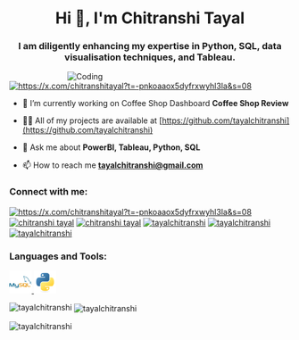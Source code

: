 <h1 align="center">Hi 👋, I'm Chitranshi Tayal</h1>
<h3 align="center">I am diligently enhancing my expertise in Python, SQL, data visualisation techniques, and Tableau.</h3>
<img align="right" alt="Coding" width="400" src="https://user-images.githubusercontent.com/74038190/236119160-976a0405-caa7-470c-9356-16d43402ea0a.gif">

<p align="left"> <a href="https://twitter.com/https://x.com/chitranshitayal?t=-pnkoaaox5dyfrxwyhl3la&s=08" target="blank"><img src="https://img.shields.io/twitter/follow/https://x.com/chitranshitayal?t=-pnkoaaox5dyfrxwyhl3la&s=08?logo=twitter&style=for-the-badge" alt="https://x.com/chitranshitayal?t=-pnkoaaox5dyfrxwyhl3la&s=08" /></a> </p>

- 🔭 I’m currently working on Coffee Shop Dashboard **Coffee Shop Review**

- 👨‍💻 All of my projects are available at [https://github.com/tayalchitranshi](https://github.com/tayalchitranshi)

- 💬 Ask me about **PowerBI, Tableau, Python, SQL**

- 📫 How to reach me **tayalchitranshi@gmail.com**

<h3 align="left">Connect with me:</h3>
<p align="left">
<a href="tayalchitranshi" target="blank"><img align="center" src="https://raw.githubusercontent.com/rahuldkjain/github-profile-readme-generator/master/src/images/icons/Social/twitter.svg" alt="https://x.com/chitranshitayal?t=-pnkoaaox5dyfrxwyhl3la&s=08" height="30" width="40" /></a>
<a href="https://linkedin.com/in/chitranshi tayal" target="blank"><img align="center" src="https://raw.githubusercontent.com/rahuldkjain/github-profile-readme-generator/master/src/images/icons/Social/linked-in-alt.svg" alt="chitranshi tayal" height="30" width="40" /></a>
<a href="https://kaggle.com/chitranshi tayal" target="blank"><img align="center" src="https://raw.githubusercontent.com/rahuldkjain/github-profile-readme-generator/master/src/images/icons/Social/kaggle.svg" alt="chitranshi tayal" height="30" width="40" /></a>
<a href="https://instagram.com/tayalchitranshi" target="blank"><img align="center" src="https://raw.githubusercontent.com/rahuldkjain/github-profile-readme-generator/master/src/images/icons/Social/instagram.svg" alt="tayalchitranshi" height="30" width="40" /></a>
<a href="https://www.hackerrank.com/tayalchitranshi" target="blank"><img align="center" src="https://raw.githubusercontent.com/rahuldkjain/github-profile-readme-generator/master/src/images/icons/Social/hackerrank.svg" alt="tayalchitranshi" height="30" width="40" /></a>
<a href="https://www.leetcode.com/tayalchitranshi" target="blank"><img align="center" src="https://raw.githubusercontent.com/rahuldkjain/github-profile-readme-generator/master/src/images/icons/Social/leet-code.svg" alt="tayalchitranshi" height="30" width="40" /></a>
</p>

<h3 align="left">Languages and Tools:</h3>
<p align="left"> <a href="https://www.mysql.com/" target="_blank" rel="noreferrer"> <img src="https://raw.githubusercontent.com/devicons/devicon/master/icons/mysql/mysql-original-wordmark.svg" alt="mysql" width="40" height="40"/> </a> <a href="https://www.python.org" target="_blank" rel="noreferrer"> <img src="https://raw.githubusercontent.com/devicons/devicon/master/icons/python/python-original.svg" alt="python" width="40" height="40"/> </a> </p>

<p><img align="left" src="https://github-readme-stats.vercel.app/api/top-langs?username=tayalchitranshi&show_icons=true&locale=en&layout=compact" alt="tayalchitranshi" /></p>

<p>&nbsp;<img align="center" src="https://github-readme-stats.vercel.app/api?username=tayalchitranshi&show_icons=true&locale=en" alt="tayalchitranshi" /></p>

<p><img align="center" src="https://github-readme-streak-stats.herokuapp.com/?user=tayalchitranshi&" alt="tayalchitranshi" /></p>
